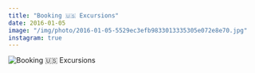 ```yaml
---
title: "Booking 🇺🇸 Excursions"
date: 2016-01-05
image: "/img/photo/2016-01-05-5529ec3efb9833013335305e072e8e70.jpg"
instagram: true
---
```


![Booking 🇺🇸 Excursions](/img/photo/2016-01-05-5529ec3efb9833013335305e072e8e70.jpg)
